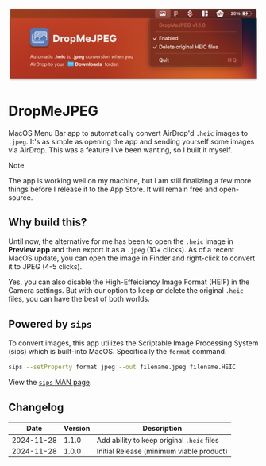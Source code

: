 ![Banner](docs/Banner.png)

# DropMeJPEG

MacOS Menu Bar app to automatically convert AirDrop'd `.heic` images to `.jpeg`. It's as simple as opening the app and sending yourself some images via AirDrop. This was a feature I've been wanting, so I built it myself.

> [!NOTE]  
> The app is working well on my machine, but I am still finalizing a few more things before I release it to the App Store. It will remain free and open-source.

## Why build this?

Until now, the alternative for me has been to open the `.heic` image in **Preview app** and then export it as a `.jpeg` (10+ clicks). As of a recent MacOS update, you can open the image in Finder and right-click to convert it to JPEG (4-5 clicks).

Yes, you can also disable the High-Effeiciency Image Format (HEIF) in the Camera settings. But with our option to keep or delete the original `.heic` files, you can have the best of both worlds.

## Powered by `sips`

To convert images, this app utilizes the Scriptable Image Processing System (sips) which is built-into MacOS. Specifically the `format` command.

```bash
sips --setProperty format jpeg --out filename.jpeg filename.HEIC
```

View the [`sips` MAN page](https://ss64.com/mac/sips.html).

## Changelog

| Date       | Version | Description                                |
| ---------- | ------- | ------------------------------------------ |
| 2024-11-28 | 1.1.0   | Add ability to keep original `.heic` files |
| 2024-11-28 | 1.0.0   | Initial Release (minimum viable product)   |
